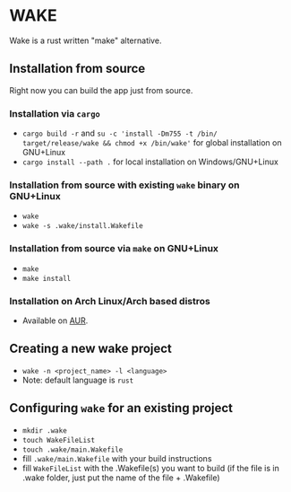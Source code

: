 # WAKE
Wake is a rust written "make" alternative.

## Installation from source
Right now you can build the app just from source.
### Installation via ```cargo```
* ```cargo build -r``` and ```su -c 'install -Dm755 -t /bin/ target/release/wake && chmod +x /bin/wake'``` for global installation on GNU+Linux
* ```cargo install --path .``` for local installation on Windows/GNU+Linux
### Installation from source with existing ```wake``` binary on GNU+Linux
* ```wake```
* ```wake -s .wake/install.Wakefile```
### Installation from source via ```make``` on GNU+Linux
* ```make```
* ```make install```
### Installation on Arch Linux/Arch based distros
* Available on [AUR](https://aur.archlinux.org/packages/wake-build-git/).


## Creating a new wake project
* ```wake -n <project_name> -l <language>```
* Note: default language is ```rust```

## Configuring ```wake``` for an existing project
* ```mkdir .wake```
* ```touch WakeFileList```
* ```touch .wake/main.Wakefile```
* fill ```.wake/main.Wakefile``` with your build instructions
* fill ```WakeFileList``` with the .Wakefile(s) you want to build (if the file is in .wake folder, just put the name of the file + .Wakefile)
